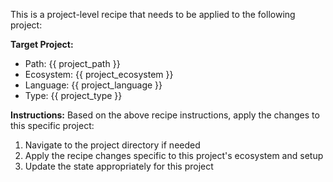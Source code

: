This is a project-level recipe that needs to be applied to the following project:

**Target Project:**

- Path: {{ project_path }}
- Ecosystem: {{ project_ecosystem }}
- Language: {{ project_language }}
- Type: {{ project_type }}

**Instructions:**
Based on the above recipe instructions, apply the changes to this specific project:

1. Navigate to the project directory if needed
2. Apply the recipe changes specific to this project's ecosystem and setup
3. Update the state appropriately for this project
